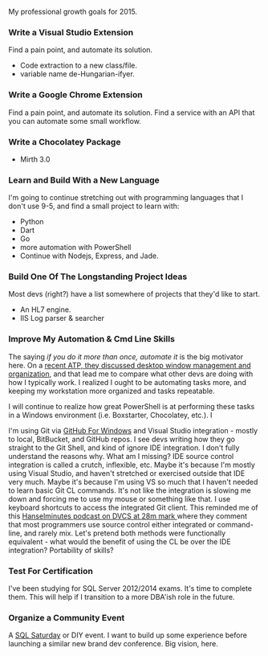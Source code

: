 <!--{PublishedOn:"02-Jan-2015",Title:"ToDo 2015",Intro:"My list of things to do in 2015."}-->

My professional growth goals for 2015.

### Write a Visual Studio Extension ###

Find a pain point, and automate its solution. 

- Code extraction to a new class/file. 
- variable name de-Hungarian-ifyer.

### Write a Google Chrome Extension ###

Find a pain point, and automate its solution. Find a service with an API that you can automate some small workflow.

### Write a Chocolatey Package ###

- Mirth 3.0


### Learn and Build With a New Language ###

I'm going to continue stretching out with programming languages that I don't use 9-5, and find a small project to learn with:

- Python
- Dart
- Go
- more automation with PowerShell
- Continue with Nodejs, Express, and Jade.

### Build One Of The Longstanding Project Ideas ###

Most devs (right?) have a list somewhere of projects that they'd like to start.

- An HL7 engine. 
- IIS Log parser & searcher


### Improve My Automation & Cmd Line Skills ###

The saying *if you do it more than once, automate it* is the big motivator here. On a [recent ATP, they discussed desktop window management and organization](https://overcast.fm/podcasts/episode/2701876337436#t=5571), and that lead me to compare what other devs are doing with how I typically work. I realized I ought to be automating tasks more, and keeping my workstation more organized and tasks repeatable.

I will continue to realize how great PowerShell is at performing these tasks in a Windows environment (i.e. Boxstarter, Chocolatey, etc.). I 

I'm using Git via [GitHub For Windows](https://windows.github.com/) and Visual Studio integration - mostly to local, BitBucket, and GitHub repos. I see devs writing how they go straight to the Git Shell, and kind of ignore IDE integration. I don't fully understand the reasons why. What am I missing? IDE source control integration is called a crutch, inflexible, etc. Maybe it's because I'm mostly using Visual Studio, and haven't stretched or exercised outside that IDE very much.  Maybe it's because I'm using VS so much that I haven't needed to learn basic Git CL commands. It's not like the integration is slowing me down and forcing me to use my mouse or something like that. I use keyboard shortcuts to access the integrated Git client. This reminded me of this [Hanselminutes podcast on DVCS at 28m mark ](http://hanselminutes.com/231/eric-sink-on-distributed-version-control-systems) where they comment that most programmers use source control either integrated or command-line, and rarely mix. Let's pretend both methods were functionally equivalent - what would the benefit of using the CL be over the IDE integration? Portability of skills?   

### Test For Certification ###

I've been studying for SQL Server 2012/2014 exams. It's time to complete them. This will help if I transition to a more DBA'ish role in the future.  

### Organize a Community Event ###

A [SQL Saturday](https://www.sqlsaturday.com) or DIY event. I want to build up some experience before launching a similar new brand dev conference. Big vision, here. 